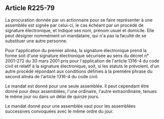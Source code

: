 Article R225-79
----
La procuration donnée par un actionnaire pour se faire représenter à une
assemblée est signée par celui-ci, le cas échéant par un procédé de signature
électronique, et indique ses nom, prénom usuel et domicile. Elle peut désigner
nommément un mandataire, qui n'a pas la faculté de se substituer une autre
personne.

Pour l'application du premier alinéa, la signature électronique prend la forme
soit d'une signature électronique sécurisée au sens du décret n° 2001-272 du 30
mars 2001 pris pour l'application de l'article 1316-4 du code civil et relatif à
la signature électronique, soit, si les statuts le prévoient, d'un autre procédé
répondant aux conditions définies à la première phrase du second alinéa de
l'article 1316-4 du code civil.

Le mandat est donné pour une seule assemblée. Il peut cependant être donné pour
deux assemblées, l'une ordinaire, l'autre extraordinaire, tenues le même jour ou
dans un délai de quinze jours.

Le mandat donné pour une assemblée vaut pour les assemblées successives
convoquées avec le même ordre du jour.
